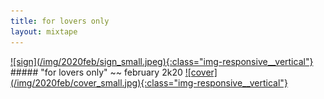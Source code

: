 ```yaml
---
title: for lovers only
layout: mixtape 
---
```

<a href="https://drive.google.com/open?id=1tGLbCElbFd5iU1tkIelqm5V9R7eUpxMc">
![sign](/img/2020feb/sign_small.jpeg){:class="img-responsive__vertical"}
</a>
##### "for lovers only" ~~ february 2k20
<a href="https://drive.google.com/open?id=1tGLbCElbFd5iU1tkIelqm5V9R7eUpxMc">
![cover](/img/2020feb/cover_small.jpg){:class="img-responsive__vertical"}
</a>
